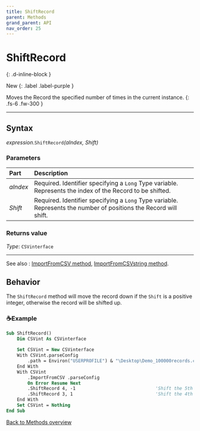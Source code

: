 ```yaml
---
title: ShiftRecord
parent: Methods
grand_parent: API
nav_order: 25
---
```


# ShiftRecord
{: .d-inline-block }

New
{: .label .label-purple }

Moves the Record the specified number of times in the current instance.
{: .fs-6 .fw-300 }

---

## Syntax

*expression*.`ShiftRecord`*(aIndex, Shift)*

### Parameters

<table>
<thead>
<tr>
<th style="text-align: left;">Part</th>
<th style="text-align: left;">Description</th>
</tr>
</thead>
<tbody>
<tr>
<td style="text-align: left;"><em>aIndex</em></td>
<td style="text-align: left;">Required. Identifier specifying a <code>Long</code> Type variable. Represents the index of the Record to be shifted.</td>
</tr>
<tr>
<td style="text-align: left;"><em>Shift</em></td>
<td style="text-align: left;">Required. Identifier specifying a <code>Long</code> Type variable. Represents the number of positions the Record will shift.</td>
</tr>
</tbody>
</table>

### Returns value

*Type*: `CSVinterface`

---

See also
: [ImportFromCSV method](https://ws-garcia.github.io/VBA-CSV-interface/api/methods/importfromcsv.html), [ImportFromCSVstring method](https://ws-garcia.github.io/VBA-CSV-interface/api/methods/importfromcsvstring.html).

## Behavior

The `ShiftRecord` method will move the record down if the `Shift` is a positive integer, otherwise the record will be shifted up. 

### ☕Example

```vb
Sub ShiftRecord()
    Dim CSVint As CSVinterface
    
    Set CSVint = New CSVinterface
    With CSVint.parseConfig
        .path = Environ("USERPROFILE") & "\Desktop\Demo_100000records.csv"
    End With
    With CSVint
        .ImportFromCSV .parseConfig
        On Error Resume Next
        .ShiftRecord 4, -1                              'Shift the 5th record up by 1 position
        .ShiftRecord 3, 1                               'Shift the 4th record down by 1 position
    End With
    Set CSVint = Nothing
End Sub
```

[Back to Methods overview](https://ws-garcia.github.io/VBA-CSV-interface/api/methods/)